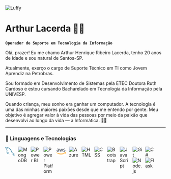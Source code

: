 ![Luffy](https://media.tenor.com/fwrky34J6o8AAAAM/luffy-monkey-d-luffy.gif)


# Arthur Lacerda 👨‍💻

**`Operador de Suporte em Tecnologia da Informação`**

Olá, prazer! Eu me chamo Arthur Henrique Ribeiro Lacerda, tenho 20 anos de idade e sou natural de Santos-SP.

Atualmente, exerço o cargo de Suporte Técnico em TI como Jovem Aprendiz na Petrobras.

Sou formado em Desenvolvimento de Sistemas pela ETEC Doutora Ruth Cardoso e estou cursando Bacharelado em Tecnologia da Informação pela UNIVESP.

Quando criança, meu sonho era ganhar um computador. A tecnologia é uma das minhas maiores paixões desde que me entendo por gente. Meu objetivo é agregar valor à vida das pessoas por meio da paixão que desenvolvi ao longo da vida — a Informática. 🤍✨

---

### 🤖 Linguagens e Tecnologias

<img 
    align="left" 
    alt="MySQL Workbench" 
    title="MySQL Workbench"
    width="30px" 
    style="padding-right: 10px;" 
    src="https://raw.githubusercontent.com/devicons/devicon/master/icons/mysql/mysql-original.svg" 
/>
<img 
    align="left" 
    alt="MongoDB" 
    title="MongoDB"
    width="30px" 
    style="padding-right: 10px;" 
    src="https://cdn.jsdelivr.net/gh/devicons/devicon@latest/icons/mongodb/mongodb-original.svg" 
/>
<img 
    align="left" 
    alt="Power BI" 
    title="Power BI"
    width="30px" 
    style="padding-right: 10px;" 
    src="https://upload.wikimedia.org/wikipedia/commons/c/cf/New_Power_BI_Logo.svg" 
/>
<img
  align="left"
  alt="Power Platform"
  title="Power Platform"
  width="30px"
  style="padding-right: 10px;"
  src="https://upload.wikimedia.org/wikipedia/commons/thumb/1/1a/Microsoft_Power_Platform_logo.svg/640px-Microsoft_Power_Platform_logo.svg.png"
/>
<img 
    align="left" 
    alt="AWS" 
    title="AWS"
    width="30px" 
    style="padding-right: 10px;" 
    src="https://raw.githubusercontent.com/devicons/devicon/master/icons/amazonwebservices/amazonwebservices-original-wordmark.svg" 
/>
<img 
    align="left" 
    alt="Azure" 
    title="Azure"
    width="30px" 
    style="padding-right: 10px;" 
    src="https://cdn.jsdelivr.net/gh/devicons/devicon@latest/icons/azure/azure-original.svg" 
/>
<img
    align="left" 
    alt="HTML"
    title="HTML" 
    width="30px" 
    style="padding-right: 10px;" 
    src="https://cdn.jsdelivr.net/gh/devicons/devicon@latest/icons/html5/html5-original.svg" 
/>
<img
    align="left" 
    alt="CSS" 
    title="CSS"
    width="30px" 
    style="padding-right: 10px;" 
    src="https://cdn.jsdelivr.net/gh/devicons/devicon@latest/icons/css3/css3-original.svg" 
/>
<img 
    align="left" 
    alt="Bootstrap"
    title="Bootstrap" 
    width="30px" 
    style="padding-right: 10px;" 
    src="https://cdn.jsdelivr.net/gh/devicons/devicon@latest/icons/bootstrap/bootstrap-original.svg" 
/>
<img 
    align="left" 
    alt="JavaScript" 
    title="JavaScript"
    width="30px" 
    style="padding-right: 10px;" 
    src="https://cdn.jsdelivr.net/gh/devicons/devicon@latest/icons/javascript/javascript-original.svg" 
/>
<img 
    align="left" 
    alt="Git" 
    title="Git"
    width="30px" 
    style="padding-right: 10px;" 
    src="https://cdn.jsdelivr.net/gh/devicons/devicon@latest/icons/git/git-original.svg" 
/>
<img 
    align="left" 
    alt="C#" 
    title="C#"
    width="30px" 
    style="padding-right: 10px;" 
    src="https://cdn.jsdelivr.net/gh/devicons/devicon@latest/icons/csharp/csharp-original.svg" 
/>
<img 
    align="left" 
    alt="Node.js" 
    title="Node.js"
    width="30px" 
    style="padding-right: 10px;" 
    src="https://cdn.jsdelivr.net/gh/devicons/devicon@latest/icons/nodejs/nodejs-original.svg" 
/>
<img
  align="left"
  alt="Flask"
  title="Flask"
  width="30px"
  style="padding-right: 10px;"
  src="https://img.icons8.com/nolan/512/flask.png"
/>
